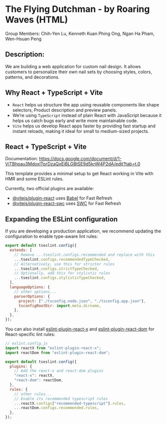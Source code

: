 # The Flying Dutchman - by Roaring Waves (HTML)

Group Members:
Chih-Yen Lu, Kenneth Kuan Phing Ong, Ngan Ha Pham, Wen-Hsuan Peng 

## Description:
We are building a web application for custom nail design. It allows customers to personalize their own nail sets by choosing styles, colors, patterns, and decorations. 

## Why React + TypeScript + Vite
- `React` helps us structure the app using reusable components like shape selectors, Product description and preview panels.
- We’re using `TypeScript` instead of plain React with JavaScript because it helps us catch bugs early and write more maintainable code.
- `Vite` helps us develop React apps faster by providing fast startup and instant reloads, making it ideal for small to medium-sized projects.



## React + TypeScript + Vite

Documentation: https://docs.google.com/document/d/1-VjTBhpau3MdoxlTprDzaQxEjBLGBtSE9d5knW4P2dA/edit?tab=t.0

This template provides a minimal setup to get React working in Vite with HMR and some ESLint rules.

Currently, two official plugins are available:

- [@vitejs/plugin-react](https://github.com/vitejs/vite-plugin-react/blob/main/packages/plugin-react/README.md) uses [Babel](https://babeljs.io/) for Fast Refresh
- [@vitejs/plugin-react-swc](https://github.com/vitejs/vite-plugin-react-swc) uses [SWC](https://swc.rs/) for Fast Refresh

## Expanding the ESLint configuration

If you are developing a production application, we recommend updating the configuration to enable type-aware lint rules:

```js
export default tseslint.config({
  extends: [
    // Remove ...tseslint.configs.recommended and replace with this
    ...tseslint.configs.recommendedTypeChecked,
    // Alternatively, use this for stricter rules
    ...tseslint.configs.strictTypeChecked,
    // Optionally, add this for stylistic rules
    ...tseslint.configs.stylisticTypeChecked,
  ],
  languageOptions: {
    // other options...
    parserOptions: {
      project: ["./tsconfig.node.json", "./tsconfig.app.json"],
      tsconfigRootDir: import.meta.dirname,
    },
  },
});
```

You can also install [eslint-plugin-react-x](https://github.com/Rel1cx/eslint-react/tree/main/packages/plugins/eslint-plugin-react-x) and [eslint-plugin-react-dom](https://github.com/Rel1cx/eslint-react/tree/main/packages/plugins/eslint-plugin-react-dom) for React-specific lint rules:

```js
// eslint.config.js
import reactX from "eslint-plugin-react-x";
import reactDom from "eslint-plugin-react-dom";

export default tseslint.config({
  plugins: {
    // Add the react-x and react-dom plugins
    "react-x": reactX,
    "react-dom": reactDom,
  },
  rules: {
    // other rules...
    // Enable its recommended typescript rules
    ...reactX.configs["recommended-typescript"].rules,
    ...reactDom.configs.recommended.rules,
  },
});
```
